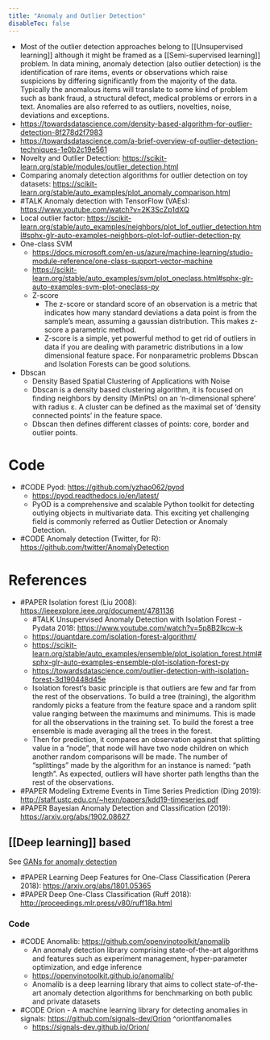 ```yaml
---
title: "Anomaly and Outlier Detection"
disableToc: false 
---
```


- Most of the outlier detection approaches belong to [[Unsupervised learning]] although it might be framed as a [[Semi-supervised learning]] problem. In data mining, anomaly detection (also outlier detection) is the identification of rare items, events or observations which raise suspicions by differing significantly from the majority of the data. Typically the anomalous items will translate to some kind of problem such as bank fraud, a structural defect, medical problems or errors in a text. Anomalies are also referred to as outliers, novelties, noise, deviations and exceptions.
- https://towardsdatascience.com/density-based-algorithm-for-outlier-detection-8f278d2f7983 
- https://towardsdatascience.com/a-brief-overview-of-outlier-detection-techniques-1e0b2c19e561 
- Novelty and Outlier Detection: https://scikit-learn.org/stable/modules/outlier_detection.html
- Comparing anomaly detection algorithms for outlier detection on toy datasets: https://scikit-learn.org/stable/auto_examples/plot_anomaly_comparison.html
- #TALK Anomaly detection with TensorFlow (VAEs): https://www.youtube.com/watch?v=2K3ScZp1dXQ
- Local outlier factor: https://scikit-learn.org/stable/auto_examples/neighbors/plot_lof_outlier_detection.html#sphx-glr-auto-examples-neighbors-plot-lof-outlier-detection-py
- One-class SVM
	- https://docs.microsoft.com/en-us/azure/machine-learning/studio-module-reference/one-class-support-vector-machine
	- https://scikit-learn.org/stable/auto_examples/svm/plot_oneclass.html#sphx-glr-auto-examples-svm-plot-oneclass-py
  - Z-score
	- The z-score or standard score of an observation is a metric that indicates how many standard deviations a data point is from the sample’s mean, assuming a gaussian distribution. This makes z-score a parametric method. 
	- Z-score is a simple, yet powerful method to get rid of outliers in data if you are dealing with parametric distributions in a low dimensional feature space. For nonparametric problems Dbscan and Isolation Forests can be good solutions.
- Dbscan
	- Density Based Spatial Clustering of Applications with Noise
	- Dbscan is a density based clustering algorithm, it is focused on finding neighbors by density (MinPts) on an ‘n-dimensional sphere’ with radius ɛ. A cluster can be defined as the maximal set of ‘density connected points’ in the feature space.
	- Dbscan then defines different classes of points: core, border and outlier points.

  
 # Code
- #CODE Pyod: https://github.com/yzhao062/pyod
	- https://pyod.readthedocs.io/en/latest/
	- PyOD is a comprehensive and scalable Python toolkit for detecting outlying objects in multivariate data. This exciting yet challenging field is commonly referred as Outlier Detection or Anomaly Detection.
 - #CODE Anomaly detection (Twitter, for R): https://github.com/twitter/AnomalyDetection
  
  
 # References
- #PAPER Isolation forest (Liu 2008): https://ieeexplore.ieee.org/document/4781136 
	- #TALK Unsupervised Anomaly Detection with Isolation Forest - Pydata 2018: https://www.youtube.com/watch?v=5p8B2Ikcw-k
	- https://quantdare.com/isolation-forest-algorithm/
	- https://scikit-learn.org/stable/auto_examples/ensemble/plot_isolation_forest.html#sphx-glr-auto-examples-ensemble-plot-isolation-forest-py
	- https://towardsdatascience.com/outlier-detection-with-isolation-forest-3d190448d45e
	- Isolation forest’s basic principle is that outliers are few and far from the rest of the observations. To build a tree (training), the algorithm randomly picks a feature from the feature space and a random split value ranging between the maximums and minimums. This is made for all the observations in the training set. To build the forest a tree ensemble is made averaging all the trees in the forest.
    - Then for prediction, it compares an observation against that splitting value in a “node”, that node will have two node children on which another random comparisons will be made. The number of “splittings” made by the algorithm for an instance is named: “path length”. As expected, outliers will have shorter path lengths than the rest of the observations.
- #PAPER Modeling Extreme Events in Time Series Prediction (Ding 2019): http://staff.ustc.edu.cn/~hexn/papers/kdd19-timeseries.pdf
- #PAPER Bayesian Anomaly Detection and Classification (2019): https://arxiv.org/abs/1902.08627  


## [[Deep learning]] based
See [GANs for anomaly detection](AI/Deep%20learning/GANs.md#GANs%20for%20anomaly%20detection)

- #PAPER Learning Deep Features for One-Class Classification (Perera 2018): https://arxiv.org/abs/1801.05365
- #PAPER Deep One-Class Classification (Ruff 2018): http://proceedings.mlr.press/v80/ruff18a.html

### Code
- #CODE Anomalib: https://github.com/openvinotoolkit/anomalib
	- An anomaly detection library comprising state-of-the-art algorithms and features such as experiment management, hyper-parameter optimization, and edge inference
	- https://openvinotoolkit.github.io/anomalib/
	- Anomalib is a deep learning library that aims to collect state-of-the-art anomaly detection algorithms for benchmarking on both public and private datasets
- #CODE Orion - A machine learning library for detecting anomalies in signals: https://github.com/signals-dev/Orion ^oriontfanomalies
	- https://signals-dev.github.io/Orion/